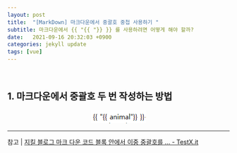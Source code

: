 ```yaml
---
layout: post
title:  "[MarkDown] 마크다운에서 중괄호 중첩 사용하기 "
subtitle: 마크다운에서 {{ "{{ "}} }} 를 사용하려면 어떻게 해야 할까?
date:   2021-09-16 20:32:03 +0900
categories: jekyll update
tags: [vue]
---
```


<br>

## 1. 마크다운에서 중괄호 두 번 작성하는 방법  

<center><img src="../assets/img/images/210916/06.png" style="text-align:center; cursor: pointer;" onclick="window.open(this.src)"></center> 

---
참고 | [지킬 블로그 마크 다운 코드 블록 안에서 이중 중괄호를 ... - TestX.it](https://testx.it/Jekyll_md_escape_braces)   

